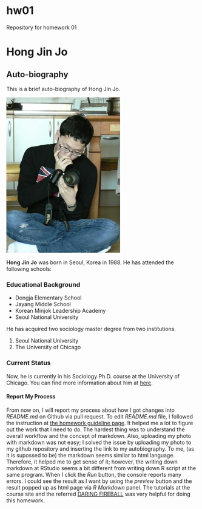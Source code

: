 # hw01
Repository for homework 01

Hong Jin Jo
====================

Auto-biography
---------------------

This is a brief auto-biography of Hong Jin Jo.

<img src="https://github.com/hongjinjo/myrepo/blob/master/JO_HONGJIN.jpg?raw=true">

**Hong Jin Jo** was born in Seoul, Korea in 1988. He has attended the following schools:

### Educational Background

* Dongja Elementary School
* Jayang Middle School
* Korean Minjok Leadership Academy
* Seoul National University

He has acquired two sociology master degree from two institutions.

1. Seoul National University
2. The University of Chicago

### Current Status

Now, he is currently in his Sociology Ph.D. course at the University of Chicago. You can find more information about him at [here](https://sociology.uchicago.edu/directory/hong-jin-jo).

#### Report My Process

From now on, I will report my process about how I got changes into _README.md_ on Github via pull request. To edit _README.md_ file, I followed the instruction at [the homework guideline page](https://cfss.uchicago.edu/hw01-edit-README.html#fn1). It helped me a lot to figure out the work that I need to do. The hardest thing was to understand the overall workflow and the concept of markdown. Also, uploading my photo with markdown was not easy; I solved the issue by uploading my photo to my github repository and inserting the link to my autobiography. To me, (as it is supossed to be) the markdown seems similar to html language. Therefore, it helped me to get sense of it; however, the writing down markdown at RStudio seems a bit different from writing down R script at the same program. When I click the _Run_ button, the console reports many errors. I could see the result as I want by using the *preview* button and the result popped up as html page via *R Markdown* panel. The tutorials at the course site and the referred [DARING FIREBALL](https://daringfireball.net/projects/markdown/basics) was very helpful for doing this homework.